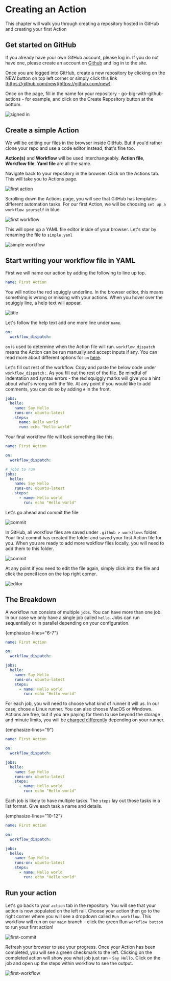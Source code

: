# Creating an Action

This chapter will walk you through creating a repository hosted in GitHub and creating your first Action

## Get started on GitHub

If you already have your own GitHub account, please log in. If you do not have one, please create an account on [Github](https://github.com) and log in to the site.

Once you are logged into GitHub, create a new repository by clicking on the NEW button on top left corner or simply click this link [https://github.com/new](https://github.com/new).

Once on the page, fill in the name for your repository - go-big-with-github-actions - for example, and click on the Create Repository button at the bottom.

![signed in](_static/getting-started-1.png)

## Create a simple Action

We will be editing our files in the browser inside GitHub. But if you'd rather clone your repo and use a code editor instead, that's fine too.

**Action(s)** and **Workflow** will be used interchangeably.
**Action file**, **Workflow file**, **Yaml file** are all the same.

Navigate back to your repository in the browser. Click on the Actions tab. This will take you to Actions page.

![first action](_static/first-action-1.png)

Scrolling down the Actions page, you will see that GitHub has templates different automation tasks. For our first Action, we will be choosing `set up a workflow yourself` in blue

![first workflow](_static/first-action-2.png)

This will open up a YAML file editor inside of your browser. Let's star by renaming the file to `simple.yaml`

![simple workflow](_static/first-action-3.png)

## Start writing your workflow file in YAML

First we will name our action by adding the following to line up top.

```yaml
name: First Action
```

You will notice the red squiggly underline. In the browser editor, this means something is wrong or missing with your actions. When you hover over the squiggly line, a help text will appear.

![title](_static/first-action-4.png)

Let's follow the help text add one more line under `name`.

```yaml
on:
  workflow_dispatch:
```

`on` is used to determine when the Action file will run. `workflow_dispatch` means the Action can be run manually and accept inputs if any. You can read more about different options for `on` [here](https://docs.github.com/en/actions/writing-workflows/workflow-syntax-for-github-actions#on).

Let's fill out rest of the workflow. Copy and paste the below code under `workflow_dispatch:`. As you fill out the rest of the file. Be mindful of indentation and syntax errors - the red squiggly marks will give you a hint about what's wrong with the file. At any point if you would like to add comments, you can do so by adding `#` in the front.

```yaml
jobs:
  hello:
    name: Say Hello
    runs-on: ubuntu-latest
    steps:
      name: Hello world
      run: echo "Hello world"
```

Your final workflow file will look something like this.

```yaml
name: First Action

on:
  workflow_dispatch:

# jobs to run
jobs:
  hello:
    name: Say Hello
    runs-on: ubuntu-latest
    steps:
      - name: Hello world
        run: echo "Hello world"
```

Let's go ahead and commit the file

![commit](_static/first-action-10.png)

In GitHub, all workflow files are saved under `.github > workflows` folder. Your first commit has created the folder and saved your first Action file for you. When you are ready to add more wokflow files locally, you will need to add them to this folder.

![commit](_static/first-action-8.png)

At any point if you need to edit the file again, simply click into the file and click the pencil icon on the top right corner.

![editor](_static/first-action-13.png)


## The Breakdown

A workflow run consists of multiple `jobs`. You can have more than one job. In our case we only have a single job called `hello`. Jobs can run sequentially or in parallel depending on your configuration.

{emphasize-lines="6-7"}
```yaml
name: First Action

on:
  workflow_dispatch:

jobs:
  hello:
    name: Say Hello
    runs-on: ubuntu-latest
    steps:
      - name: Hello world
        run: echo "Hello world"
```

For each job, you will need to choose what kind of runner it will us. In our case, chose a Linux runner. You can also choose MacOS or Windows. Actions are free, but if you are paying for them to use beyond the storage and minute limits, you will be [charged differently](https://docs.github.com/en/billing/managing-billing-for-your-products/managing-billing-for-github-actions/about-billing-for-github-actions#minute-multipliers) depending on your runner.

{emphasize-lines="9"}
```yaml
name: First Action

on:
  workflow_dispatch:

jobs:
  hello:
    name: Say Hello
    runs-on: ubuntu-latest
    steps:
      - name: Hello world
        run: echo "Hello world"
```

Each job is likely to have multiple tasks. The `steps` lay out those tasks in a list format. Give each task a name and details.

{emphasize-lines="10-12"}
```yaml
name: First Action

on:
  workflow_dispatch:

jobs:
  hello:
    name: Say Hello
    runs-on: ubuntu-latest
    steps:
      - name: Hello world
        run: echo "Hello world"
```

## Run your action

Let's go back to your `action` tab in the repository. You will see that your action is now populated on the left rail. Choose your action then go to the right corner where you will see a dropdown called `Run workflow`. This workflow will run on our `main` branch - click the green Run `workflow button` to run your first action!

![first-commit](_static/first-action-11.png)

Refresh your browser to see your progress. Once your Action has been completed, you will see a green checkmark to the left. Clicking on the completed action will show you what job just ran -  `Say Hello`. Click on the job and open up the steps within workflow to see the output.

![first-workflow](_static/first-action-12.png)
